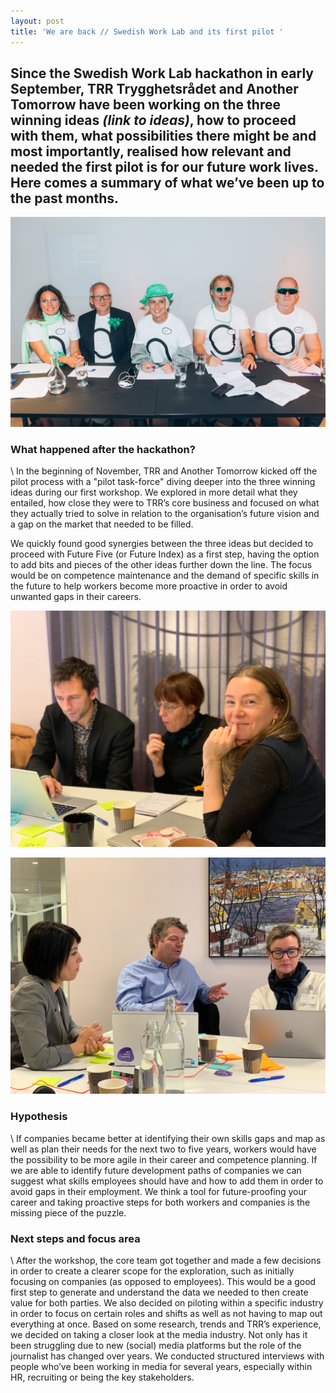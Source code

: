 ```yaml
---
layout: post
title: 'We are back // Swedish Work Lab and its first pilot '
---
```

## Since the Swedish Work Lab hackathon in early September, TRR Trygghetsrådet and Another Tomorrow have been working on the three winning ideas _(link to ideas)_, how to proceed with them, what possibilities there might be and most importantly, realised how relevant and needed the first pilot is for our future work lives. Here comes a summary of what we’ve been up to the past months.

![](/assets/media/uploads/anothertomorrow_swedishworklab_162.jpg "Remember these people? They are the ones who decided on three ideas to be further developed: Future Five, Swop-In and Recruiter Sims.")

<h3> What happened after the hackathon? </h3>\
In the beginning of November, TRR and Another Tomorrow kicked off the pilot process with a "pilot task-force" diving deeper into the three winning ideas during our first workshop. We explored in more detail what they entailed, how close they were to TRR’s core business and focused on what they actually tried to solve in relation to the organisation’s future vision and a gap on the market that needed to be filled. 

We quickly found good synergies between the three ideas but decided to proceed with Future Five (or Future Index) as a first step, having the option to add bits and pieces of the other ideas further down the line. The focus would be on competence maintenance and the demand of specific skills in the future to help workers become more proactive in order to avoid unwanted gaps in their careers. 

![](/assets/media/uploads/img_0894.jpg)

![](/assets/media/uploads/img_0896.jpg)

<h3> Hypothesis </h3>\
If companies became better at identifying their own skills gaps and map as well as plan their needs for the next two to five years, workers would have the possibility to be more agile in their career and competence planning. If we are able to identify future development paths of companies we can suggest what skills employees should have and how to add them in order to avoid gaps in their employment. We think a tool for future-proofing your career and taking proactive steps for both workers and companies is the missing piece of the puzzle. 

<h3> Next steps and focus area </h3>\
After the workshop, the core team got together and made a few decisions in order to create a clearer scope for the exploration, such as initially focusing on companies (as opposed to employees). This would be a good first step to generate and understand the data we needed to then create value for both parties. We also decided on piloting within a specific industry in order to focus on certain roles and shifts as well as not having to map out everything at once. Based on some research, trends and TRR’s experience, we decided on taking a closer look at the media industry. Not only has it been struggling due to new (social) media platforms but the role of the journalist has changed over years. We conducted structured interviews with people who’ve been working in media for several years, especially within HR, recruiting or being the key stakeholders.
